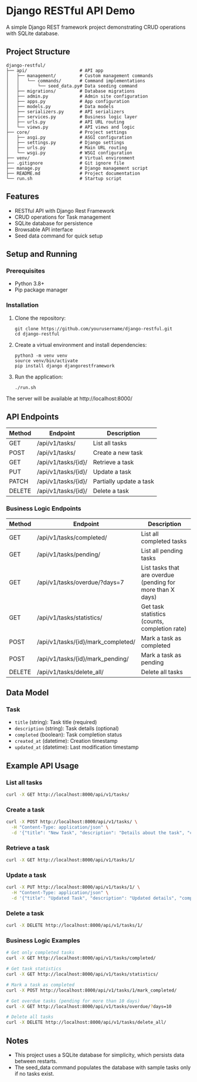 # Django RESTful API Demo

A simple Django REST framework project demonstrating CRUD operations with SQLite database.

## Project Structure

```
django-restful/
├── api/                    # API app
│   ├── management/         # Custom management commands
│   │   └── commands/       # Command implementations
│   │       └── seed_data.py# Data seeding command
│   ├── migrations/         # Database migrations
│   ├── admin.py            # Admin site configuration
│   ├── apps.py             # App configuration
│   ├── models.py           # Data models
│   ├── serializers.py      # API serializers
│   ├── services.py         # Business logic layer
│   ├── urls.py             # API URL routing
│   └── views.py            # API views and logic
├── core/                   # Project settings
│   ├── asgi.py             # ASGI configuration
│   ├── settings.py         # Django settings
│   ├── urls.py             # Main URL routing
│   └── wsgi.py             # WSGI configuration
├── venv/                   # Virtual environment
├── .gitignore              # Git ignore file
├── manage.py               # Django management script
├── README.md               # Project documentation
└── run.sh                  # Startup script
```

## Features

- RESTful API with Django Rest Framework
- CRUD operations for Task management
- SQLite database for persistence
- Browsable API interface
- Seed data command for quick setup

## Setup and Running

### Prerequisites

- Python 3.8+
- Pip package manager

### Installation

1. Clone the repository:
   ```
   git clone https://github.com/yourusername/django-restful.git
   cd django-restful
   ```

2. Create a virtual environment and install dependencies:
   ```
   python3 -m venv venv
   source venv/bin/activate
   pip install django djangorestframework
   ```

3. Run the application:
   ```
   ./run.sh
   ```

The server will be available at http://localhost:8000/

## API Endpoints

| Method | Endpoint | Description |
|--------|----------|-------------|
| GET    | /api/v1/tasks/ | List all tasks |
| POST   | /api/v1/tasks/ | Create a new task |
| GET    | /api/v1/tasks/{id}/ | Retrieve a task |
| PUT    | /api/v1/tasks/{id}/ | Update a task |
| PATCH  | /api/v1/tasks/{id}/ | Partially update a task |
| DELETE | /api/v1/tasks/{id}/ | Delete a task |

### Business Logic Endpoints

| Method | Endpoint | Description |
|--------|----------|-------------|
| GET    | /api/v1/tasks/completed/ | List all completed tasks |
| GET    | /api/v1/tasks/pending/ | List all pending tasks |
| GET    | /api/v1/tasks/overdue/?days=7 | List tasks that are overdue (pending for more than X days) |
| GET    | /api/v1/tasks/statistics/ | Get task statistics (counts, completion rate) |
| POST   | /api/v1/tasks/{id}/mark_completed/ | Mark a task as completed |
| POST   | /api/v1/tasks/{id}/mark_pending/ | Mark a task as pending |
| DELETE | /api/v1/tasks/delete_all/ | Delete all tasks |

## Data Model

### Task
- `title` (string): Task title (required)
- `description` (string): Task details (optional)
- `completed` (boolean): Task completion status
- `created_at` (datetime): Creation timestamp
- `updated_at` (datetime): Last modification timestamp

## Example API Usage

### List all tasks
```bash
curl -X GET http://localhost:8000/api/v1/tasks/
```

### Create a task
```bash
curl -X POST http://localhost:8000/api/v1/tasks/ \
  -H "Content-Type: application/json" \
  -d '{"title": "New Task", "description": "Details about the task", "completed": false}'
```

### Retrieve a task
```bash
curl -X GET http://localhost:8000/api/v1/tasks/1/
```

### Update a task
```bash
curl -X PUT http://localhost:8000/api/v1/tasks/1/ \
  -H "Content-Type: application/json" \
  -d '{"title": "Updated Task", "description": "Updated details", "completed": true}'
```

### Delete a task
```bash
curl -X DELETE http://localhost:8000/api/v1/tasks/1/
```

### Business Logic Examples

```bash
# Get only completed tasks
curl -X GET http://localhost:8000/api/v1/tasks/completed/

# Get task statistics
curl -X GET http://localhost:8000/api/v1/tasks/statistics/

# Mark a task as completed
curl -X POST http://localhost:8000/api/v1/tasks/1/mark_completed/

# Get overdue tasks (pending for more than 10 days)
curl -X GET http://localhost:8000/api/v1/tasks/overdue/?days=10

# Delete all tasks
curl -X DELETE http://localhost:8000/api/v1/tasks/delete_all/
```

## Notes

- This project uses a SQLite database for simplicity, which persists data between restarts.
- The seed_data command populates the database with sample tasks only if no tasks exist.